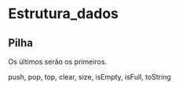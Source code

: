# Estrutura_dados

## Pilha

Os últimos serão os primeiros.

push, pop, top, clear, size, isEmpty, isFull, toString
